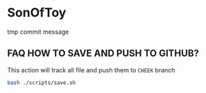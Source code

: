 # SonOfToy

tmp commit message

## FAQ HOW TO SAVE AND PUSH TO GITHUB?

This action will track all file and push them to `CHEEK` branch

```bash
bash ./scripts/save.sh
```